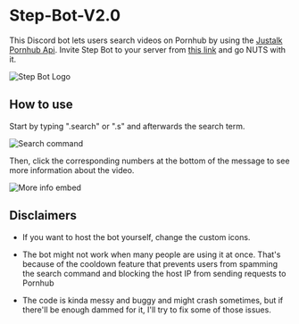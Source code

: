 # Step-Bot-V2.0
This Discord bot lets users search videos on Pornhub by using the [Justalk Pornhub Api](https://github.com/JustalK/PORNHUB-API). Invite Step Bot to your server from [this link](https://discord.com/oauth2/authorize/?permissions=277025782848&scope=bot&client_id=814386779729559583) and go NUTS with it.

![Step Bot Logo](https://user-images.githubusercontent.com/79638013/173638331-bfda6515-7f48-4ac8-9926-4db9fe827f13.png)

## How to use
Start by typing ".search" or ".s" and afterwards the search term.

![Search command](https://user-images.githubusercontent.com/79638013/173638630-64de7f0f-ec3b-4bf3-942a-11b74e48f224.gif)

Then, click the corresponding numbers at the bottom of the message to see more information about the video.

![More info embed](https://user-images.githubusercontent.com/79638013/173638900-f6e38cfd-d7a1-4967-a359-c8228839388b.gif)

## Disclaimers
- If you want to host the bot yourself, change the custom icons.

- The bot might not work when many people are using it at once. That's because of the cooldown feature that prevents users from spamming the search command and blocking the host IP from sending requests to Pornhub

- The code is kinda messy and buggy and might crash sometimes, but if there'll be enough dammed for it, I'll try to fix some of those issues.

